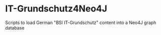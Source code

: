 # IT-Grundschutz4Neo4J
Scripts to load German "BSI IT-Grundschutz" content into a Neo4J graph database
